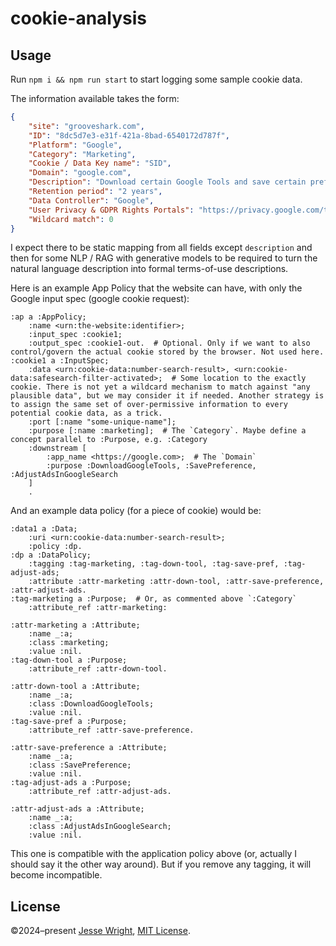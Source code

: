 # cookie-analysis

## Usage

Run `npm i && npm run start` to start logging some sample cookie data.

The information available takes the form:
```json
{
    "site": "grooveshark.com",
    "ID": "8dc5d7e3-e31f-421a-8bad-6540172d787f",
    "Platform": "Google",
    "Category": "Marketing",
    "Cookie / Data Key name": "SID",
    "Domain": "google.com",
    "Description": "Download certain Google Tools and save certain preferences, for example the number of search results per page or activation of the SafeSearch Filter. Adjusts the ads that appear in Google Search.",
    "Retention period": "2 years",
    "Data Controller": "Google",
    "User Privacy & GDPR Rights Portals": "https://privacy.google.com/take-control.html",
    "Wildcard match": 0
}
```

I expect there to be static mapping from all fields except `description` and then for some NLP / RAG with generative models to be required to turn the natural language description into formal terms-of-use descriptions.

Here is an example App Policy that the website can have, with only the Google input spec (google cookie request):
 
```ttl
:ap a :AppPolicy;
	:name <urn:the-website:identifier>;
	:input_spec :cookie1;
	:output_spec :cookie1-out.  # Optional. Only if we want to also control/govern the actual cookie stored by the browser. Not used here.
:cookie1 a :InputSpec;
	:data <urn:cookie-data:number-search-result>, <urn:cookie-data:safesearch-filter-activated>;  # Some location to the exactly cookie. There is not yet a wildcard mechanism to match against "any plausible data", but we may consider it if needed. Another strategy is to assign the same set of over-permissive information to every potential cookie data, as a trick.
	:port [:name "some-unique-name"];
	:purpose [:name :marketing];  # The `Category`. Maybe define a concept parallel to :Purpose, e.g. :Category
	:downstream [
		:app_name <https://google.com>;  # The `Domain`
		:purpose :DownloadGoogleTools, :SavePreference, :AdjustAdsInGoogleSearch
	]
	.
```

And an example data policy (for a piece of cookie) would be:
```ttl
:data1 a :Data;
	:uri <urn:cookie-data:number-search-result>;
	:policy :dp.
:dp a :DataPolicy;
	:tagging :tag-marketing, :tag-down-tool, :tag-save-pref, :tag-adjust-ads;
	:attribute :attr-marketing :attr-down-tool, :attr-save-preference, :attr-adjust-ads.
:tag-marketing a :Purpose;  # Or, as commented above `:Category`
	:attribute_ref :attr-marketing:
 
:attr-marketing a :Attribute;
	:name _:a;
	:class :marketing;
	:value :nil.
:tag-down-tool a :Purpose;
	:attribute_ref :attr-down-tool.
 
:attr-down-tool a :Attribute;
	:name _:a;
	:class :DownloadGoogleTools;
	:value :nil.
:tag-save-pref a :Purpose;
	:attribute_ref :attr-save-preference.
 
:attr-save-preference a :Attribute;
	:name _:a;
	:class :SavePreference;
	:value :nil.
:tag-adjust-ads a :Purpose;
	:attribute_ref :attr-adjust-ads.
 
:attr-adjust-ads a :Attribute;
	:name _:a;
	:class :AdjustAdsInGoogleSearch;
	:value :nil.
```
 
This one is compatible with the application policy above (or, actually I should say it the other way around). But if you remove any tagging, it will become incompatible.

## License
©2024–present
[Jesse Wright](https://github.com/jeswr),
[MIT License](https://github.com/jeswr/cookie-analysis/blob/master/LICENSE).
